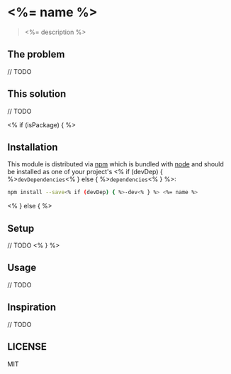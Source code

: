 # <%= name %>

> <%= description %>

## The problem

// TODO

## This solution

// TODO

<% if (isPackage) { %>
## Installation

This module is distributed via [npm](https://www.npmjs.com) which is bundled with
[node](https://nodejs.org/en/) and should be installed as one of your project's
<% if (devDep) { %>`devDependencies`<% } else { %>`dependencies`<% } %>:

```sh
npm install --save<% if (devDep) { %>-dev<% } %> <%= name %>
```
<% } else { %>
## Setup

// TODO
<% } %>

## Usage

// TODO

## Inspiration

// TODO

## LICENSE

MIT
